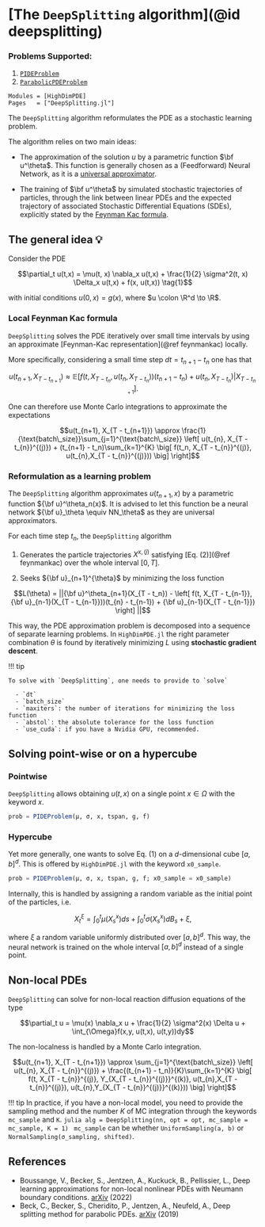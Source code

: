 # [The `DeepSplitting` algorithm](@id deepsplitting)

### Problems Supported:

 1. [`PIDEProblem`](@ref)
 2. [`ParabolicPDEProblem`](@ref)

```@autodocs
Modules = [HighDimPDE]
Pages   = ["DeepSplitting.jl"]
```

The `DeepSplitting` algorithm reformulates the PDE as a stochastic learning problem.

The algorithm relies on two main ideas:

  - The approximation of the solution $u$ by a parametric function $\bf u^\theta$. This function is generally chosen as a (Feedforward) Neural Network, as it is a [universal approximator](https://en.wikipedia.org/wiki/Universal_approximation_theorem).

  - The training of $\bf u^\theta$ by simulated stochastic trajectories of particles, through the link between linear PDEs and the expected trajectory of associated Stochastic Differential Equations (SDEs), explicitly stated by the [Feynman Kac formula](https://en.wikipedia.org/wiki/Feynman%E2%80%93Kac_formula).

## The general idea 💡

Consider the PDE

```math
\partial_t u(t,x) = \mu(t, x) \nabla_x u(t,x) + \frac{1}{2} \sigma^2(t, x) \Delta_x u(t,x) + f(x, u(t,x)) \tag{1}
```

with initial conditions $u(0, x) = g(x)$, where $u \colon \R^d \to \R$.

### Local Feynman Kac formula

`DeepSplitting` solves the PDE iteratively over small time intervals by using an approximate [Feynman-Kac representation](@ref feynmankac) locally.

More specifically, considering a small time step $dt = t_{n+1} - t_n$ one has that

```math
u(t_{n+1}, X_{T - t_{n+1}}) \approx \mathbb{E} \left[ f(t, X_{T - t_{n}}, u(t_{n},X_{T - t_{n}}))(t_{n+1} - t_n) + u(t_{n}, X_{T - t_{n}}) | X_{T - t_{n+1}}\right] \tag{3}.
```

One can therefore use Monte Carlo integrations to approximate the expectations

```math
u(t_{n+1}, X_{T - t_{n+1}}) \approx \frac{1}{\text{batch\_size}}\sum_{j=1}^{\text{batch\_size}} \left[ u(t_{n}, X_{T - t_{n}}^{(j)}) + (t_{n+1} - t_n)\sum_{k=1}^{K} \big[ f(t_n, X_{T - t_{n}}^{(j)}, u(t_{n},X_{T - t_{n}}^{(j)})) \big] \right]
```

### Reformulation as a learning problem

The `DeepSplitting` algorithm approximates $u(t_{n+1}, x)$ by a parametric function ${\bf u}^\theta_n(x)$. It is advised to let this function be a neural network ${\bf u}_\theta \equiv NN_\theta$ as they are universal approximators.

For each time step $t_n$, the `DeepSplitting` algorithm

 1. Generates the particle trajectories $X^{x, (j)}$ satisfying [Eq. (2)](@ref feynmankac) over the whole interval $[0,T]$.

 2. Seeks ${\bf u}_{n+1}^{\theta}$  by minimizing the loss function

```math
L(\theta) = ||{\bf u}^\theta_{n+1}(X_{T - t_n}) - \left[ f(t, X_{T - t_{n-1}}, {\bf u}_{n-1}(X_{T - t_{n-1}}))(t_{n} - t_{n-1}) + {\bf u}_{n-1}(X_{T - t_{n-1}}) \right] ||
```

This way, the PDE approximation problem is decomposed into a sequence of separate learning problems.
In `HighDimPDE.jl` the right parameter combination $\theta$ is found by iteratively minimizing $L$ using **stochastic gradient descent**.

!!! tip
    
    To solve with `DeepSplitting`, one needs to provide to `solve`
    
      - `dt`
      - `batch_size`
      - `maxiters`: the number of iterations for minimizing the loss function
      - `abstol`: the absolute tolerance for the loss function
      - `use_cuda`: if you have a Nvidia GPU, recommended.

## Solving point-wise or on a hypercube

### Pointwise

`DeepSplitting` allows obtaining $u(t,x)$ on a single point  $x \in \Omega$ with the keyword $x$.

```julia
prob = PIDEProblem(μ, σ, x, tspan, g, f)
```

### Hypercube

Yet more generally, one wants to solve Eq. (1) on a $d$-dimensional cube $[a,b]^d$. This is offered by `HighDimPDE.jl` with the keyword `x0_sample`.

```julia
prob = PIDEProblem(μ, σ, x, tspan, g, f; x0_sample = x0_sample)
```

Internally, this is handled by assigning a random variable as the initial point of the particles, i.e.

```math
X_t^\xi = \int_0^t \mu(X_s^x)ds + \int_0^t\sigma(X_s^x)dB_s + \xi,
```

where $\xi$ a random variable uniformly distributed over $[a,b]^d$. This way, the neural network is trained on the whole interval $[a,b]^d$ instead of a single point.

## Non-local PDEs

`DeepSplitting` can solve for non-local reaction diffusion equations of the type

```math
\partial_t u = \mu(x) \nabla_x u + \frac{1}{2} \sigma^2(x) \Delta u + \int_{\Omega}f(x,y, u(t,x), u(t,y))dy
```

The non-localness is handled by a Monte Carlo integration.

```math
u(t_{n+1}, X_{T - t_{n+1}}) \approx \sum_{j=1}^{\text{batch\_size}} \left[ u(t_{n}, X_{T - t_{n}}^{(j)}) + \frac{(t_{n+1} - t_n)}{K}\sum_{k=1}^{K} \big[ f(t, X_{T - t_{n}}^{(j)}, Y_{X_{T - t_{n}}^{(j)}}^{(k)}, u(t_{n},X_{T - t_{n}}^{(j)}), u(t_{n},Y_{X_{T - t_{n}}^{(j)}}^{(k)})) \big] \right]
```

!!! tip
In practice, if you have a non-local model, you need to provide the sampling method and the number $K$ of MC integration through the keywords `mc_sample` and `K`.
`julia alg = DeepSplitting(nn, opt = opt, mc_sample = mc_sample, K = 1) `
`mc_sample` can be whether `UniformSampling(a, b)` or ` NormalSampling(σ_sampling, shifted)`.

## References

  - Boussange, V., Becker, S., Jentzen, A., Kuckuck, B., Pellissier, L., Deep learning approximations for non-local nonlinear PDEs with Neumann boundary conditions. [arXiv](https://arxiv.org/abs/2205.03672) (2022)
  - Beck, C., Becker, S., Cheridito, P., Jentzen, A., Neufeld, A., Deep splitting method for parabolic PDEs. [arXiv](https://arxiv.org/abs/1907.03452) (2019)
